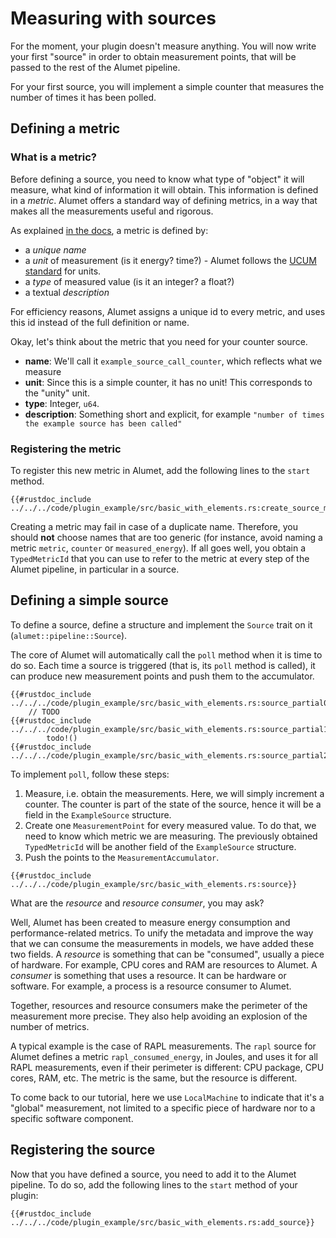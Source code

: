 # Measuring with sources

For the moment, your plugin doesn't measure anything.
You will now write your first "source" in order to obtain measurement points, that will be passed to the rest of the Alumet pipeline.

For your first source, you will implement a simple counter that measures the number of times it has been polled.

## Defining a metric

### What is a metric?

Before defining a source, you need to know what type of "object" it will measure, what kind of information it will obtain.
This information is defined in a _metric_. Alumet offers a standard way of defining metrics, in a way that makes all the measurements useful and rigorous.

As explained [in the docs](https://docs.rs/alumet/latest/alumet/measurement), a metric is defined by:
- a _unique name_
- a _unit_ of measurement (is it energy? time?) - Alumet follows the [UCUM standard](https://ucum.org/ucum) for units.
- a _type_ of measured value (is it an integer? a float?)
- a textual _description_

For efficiency reasons, Alumet assigns a unique id to every metric, and uses this id instead of the full definition or name.

Okay, let's think about the metric that you need for your counter source.

- **name**: We'll call it `example_source_call_counter`, which reflects what we measure
- **unit**: Since this is a simple counter, it has no unit! This corresponds to the "unity" unit.
- **type**: Integer, `u64`.
- **description**: Something short and explicit, for example `"number of times the example source has been called"`

### Registering the metric

To register this new metric in Alumet, add the following lines to the `start` method.

```rust,ignore 
{{#rustdoc_include ../../../code/plugin_example/src/basic_with_elements.rs:create_source_metric}}
```

Creating a metric may fail in case of a duplicate name. Therefore, you should **not** choose names that are too generic (for instance, avoid naming a metric `metric`, `counter` or `measured_energy`). If all goes well, you obtain a `TypedMetricId` that you can use to refer to the metric at every step of the Alumet pipeline, in particular in a source.

## Defining a simple source

To define a source, define a structure and implement the `Source` trait on it (`alumet::pipeline::Source`).

The core of Alumet will automatically call the `poll` method when it is time to do so.
Each time a source is triggered (that is, its `poll` method is called), it can produce new measurement points and push them to the accumulator.

```rust,ignore
{{#rustdoc_include ../../../code/plugin_example/src/basic_with_elements.rs:source_partial0}}
    // TODO
{{#rustdoc_include ../../../code/plugin_example/src/basic_with_elements.rs:source_partial1}}
        todo!()
{{#rustdoc_include ../../../code/plugin_example/src/basic_with_elements.rs:source_partial2}}
```

To implement `poll`, follow these steps:
1. Measure, i.e. obtain the measurements.
    Here, we will simply increment a counter. The counter is part of the state of the source, hence it will be a field in the `ExampleSource` structure.
2. Create one `MeasurementPoint` for every measured value.
    To do that, we need to know which metric we are measuring. The previously obtained `TypedMetricId` will be another field of the `ExampleSource` structure.
3. Push the points to the `MeasurementAccumulator`.

```rust,ignore
{{#rustdoc_include ../../../code/plugin_example/src/basic_with_elements.rs:source}}
```

What are the _resource_ and _resource consumer_, you may ask?

Well, Alumet has been created to measure energy consumption and performance-related metrics. To unify the metadata and improve the way that we can consume the measurements in models, we have added these two fields. A _resource_ is something that can be "consumed", usually a piece of hardware. For example, CPU cores and RAM are resources to Alumet. A _consumer_ is something that uses a resource. It can be hardware or software. For example, a process is a resource consumer to Alumet.

Together, resources and resource consumers make the perimeter of the measurement more precise. They also help avoiding an explosion of the number of metrics.

A typical example is the case of RAPL measurements.
The `rapl` source for Alumet defines a metric `rapl_consumed_energy`, in Joules, and uses it for all RAPL measurements, even if their perimeter is different: CPU package, CPU cores, RAM, etc. The metric is the same, but the resource is different.

To come back to our tutorial, here we use `LocalMachine` to indicate that it's a "global" measurement, not limited to a specific piece of hardware nor to a specific software component.

## Registering the source

Now that you have defined a source, you need to add it to the Alumet pipeline.
To do so, add the following lines to the `start` method of your plugin:

```rust,ignore
{{#rustdoc_include ../../../code/plugin_example/src/basic_with_elements.rs:add_source}}
```
